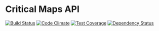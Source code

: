 # Critical Maps API

[![Build Status](https://travis-ci.org/criticalmaps/criticalmaps-api.svg?branch=master)](https://travis-ci.org/criticalmaps/criticalmaps-api)
[![Code Climate](https://codeclimate.com/github/criticalmaps/criticalmaps-api/badges/gpa.svg)](https://codeclimate.com/github/criticalmaps/criticalmaps-api)
[![Test Coverage](https://codeclimate.com/github/criticalmaps/criticalmaps-api/badges/coverage.svg)](https://codeclimate.com/github/criticalmaps/criticalmaps-api/coverage)
[![Dependency Status](https://gemnasium.com/criticalmaps/criticalmaps-api.svg)](https://gemnasium.com/criticalmaps/criticalmaps-api)
